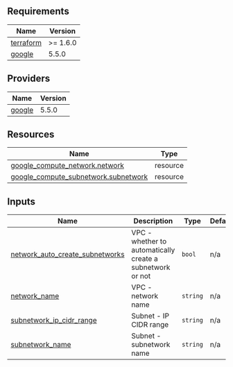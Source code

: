 <!-- BEGIN_TF_DOCS -->
## Requirements

| Name | Version |
|------|---------|
| <a name="requirement_terraform"></a> [terraform](#requirement\_terraform) | >= 1.6.0 |
| <a name="requirement_google"></a> [google](#requirement\_google) | 5.5.0 |

## Providers

| Name | Version |
|------|---------|
| <a name="provider_google"></a> [google](#provider\_google) | 5.5.0 |

## Resources

| Name | Type |
|------|------|
| [google_compute_network.network](https://registry.terraform.io/providers/hashicorp/google/5.5.0/docs/resources/compute_network) | resource |
| [google_compute_subnetwork.subnetwork](https://registry.terraform.io/providers/hashicorp/google/5.5.0/docs/resources/compute_subnetwork) | resource |

## Inputs

| Name | Description | Type | Default | Required |
|------|-------------|------|---------|:--------:|
| <a name="input_network_auto_create_subnetworks"></a> [network\_auto\_create\_subnetworks](#input\_network\_auto\_create\_subnetworks) | VPC - whether to automatically create a subnetwork or not | `bool` | n/a | yes |
| <a name="input_network_name"></a> [network\_name](#input\_network\_name) | VPC - network name | `string` | n/a | yes |
| <a name="input_subnetwork_ip_cidr_range"></a> [subnetwork\_ip\_cidr\_range](#input\_subnetwork\_ip\_cidr\_range) | Subnet - IP CIDR range | `string` | n/a | yes |
| <a name="input_subnetwork_name"></a> [subnetwork\_name](#input\_subnetwork\_name) | Subnet - subnetwork name | `string` | n/a | yes |
<!-- END_TF_DOCS -->
